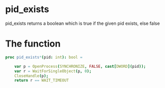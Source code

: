 # pid_exists

pid_exists returns a boolean which is true if the given pid exists, else false

# The function
```nim
proc pid_exists*(pid: int): bool =

    var p = OpenProcess(SYNCHRONIZE, FALSE, cast[DWORD](pid));
    var r = WaitForSingleObject(p, 0);
    CloseHandle(p);
    return r == WAIT_TIMEOUT
```